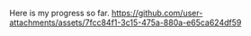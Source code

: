 Here is my progress so far.
https://github.com/user-attachments/assets/7fcc84f1-3c15-475a-880a-e65ca624df59

